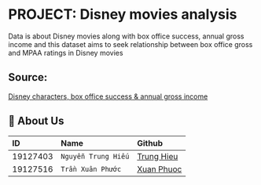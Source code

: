 # PROJECT: Disney movies analysis

Data is about Disney movies along with box office success, annual gross income and this dataset aims to seek relationship between box office gross and MPAA ratings in Disney movies

## Source:

[Disney characters, box office success & annual gross income](https://data.world/kgarrett/disney-character-success-00-16)

## 🚀 About Us

| ID        |         Name        | Github |
| :-------- | :-------            | :------------------------- |
| 19127403  | `Nguyễn Trung Hiếu` | [Trung Hieu](https://github.com/hieu823465)|
| 19127516  | `Trần Xuân Phước`   | [Xuan Phuoc](https://github.com/XuanPhuocHCMUS2001)|
